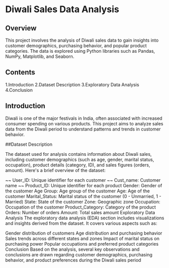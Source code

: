 # Diwali Sales Data Analysis

## Overview

This project involves the analysis of Diwali sales data to gain insights into customer demographics, purchasing behavior, and popular product categories. The data is explored using Python libraries such as Pandas, NumPy, Matplotlib, and Seaborn.

## Contents

1.Introduction
2.Dataset Description
3.Exploratory Data Analysis
4.Conclusion

## Introduction

Diwali is one of the major festivals in India, often associated with increased consumer spending on various products. This project aims to analyze sales data from the Diwali period to understand patterns and trends in customer behavior.

##Dataset Description

The dataset used for analysis contains information about Diwali sales, including customer demographics (such as age, gender, marital status, occupation), product details (category, ID), and sales figures (orders, amount). Here's a brief overview of the dataset:

~~ User_ID: Unique identifier for each customer
~~ Cust_name: Customer name
~~ Product_ID: Unique identifier for each product
Gender: Gender of the customer
Age Group: Age group of the customer
Age: Age of the customer
Marital_Status: Marital status of the customer (0 - Unmarried, 1 - Married)
State: State of the customer
Zone: Geographic zone
Occupation: Occupation of the customer
Product_Category: Category of the product
Orders: Number of orders
Amount: Total sales amount
Exploratory Data Analysis
The exploratory data analysis (EDA) section includes visualizations and insights derived from the dataset. It covers various aspects such as:

Gender distribution of customers
Age distribution and purchasing behavior
Sales trends across different states and zones
Impact of marital status on purchasing power
Popular occupations and preferred product categories
Conclusion
Based on the analysis, several key observations and conclusions are drawn regarding customer demographics, purchasing behavior, and product preferences during the Diwali sales period

